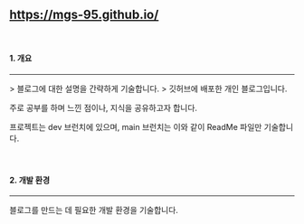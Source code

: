 ## https://mgs-95.github.io/

<br>

#### 1. 개요

<hr>
> 블로그에 대한 설명을 간략하게 기술합니다.
> 
깃허브에 배포한 개인 블로그입니다.

주로 공부를 하며 느낀 점이나, 지식을 공유하고자 합니다.

프로젝트는 dev 브런치에 있으며, main 브런치는 이와 같이 ReadMe 파일만 기술합니다.
<br><br><br>

#### 2. 개발 환경

<hr>

블로그를 만드는 데 필요한 개발 환경을 기술합니다.





